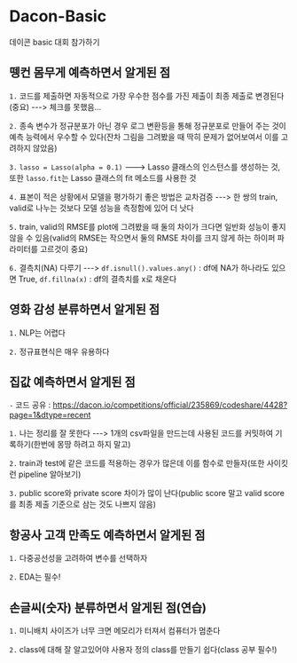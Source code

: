 # Dacon-Basic
데이콘 basic 대회 참가하기

## 뗑컨 몸무게 예측하면서 알게된 점 

`1.` 코드를 제출하면 자동적으로 가장 우수한 점수를 가진 제출이 최종 제출로 변경된다(중요) ---> 체크를 못했음...

`2.` 종속 변수가 정규분포가 아닌 경우 로그 변환등을 통해 정규분포로 만들어 주는 것이 예측 능력에서 우수할 수 있다(잔차 그림을 그려봤을 때 딱히 문제가 없어보여서 이를 고려하지 않았음)

`3.` `lasso = Lasso(alpha = 0.1)` ---> Lasso 클래스의 인스턴스를 생성하는 것, 또한 `lasso.fit`는 Lasso 클래스의 fit 메소드를 사용한 것

`4.` 표본이 적은 상황에서 모델을 평가하기 좋은 방법은 교차검증 ---> 한 쌍의 train, valid로 나누는 것보다 모델 성능을 측정함에 있어 더 낫다

`5.` train, valid의 RMSE를 plot에 그려봤을 때 둘의 차이가 크다면 일반화 성능이 좋지 않을 수 있음(valid의 RMSE는 작으면서 둘의 RMSE 차이를 크지 않게 하는 하이퍼 파라미터를 고르것이 중요)

`6.` 결측치(NA) 다루기 ---> `df.isnull().values.any()` : df에 NA가 하나라도 있으면 True, `df.fillna(x)` : df의 결측치를 x로 채운다

## 영화 감성 분류하면서 알게된 점 

`1.` NLP는 어렵다

`2.` 정규표현식은 매우 유용하다

## 집값 예측하면서 알게된 점 

`-` 코드 공유 : https://dacon.io/competitions/official/235869/codeshare/4428?page=1&dtype=recent

`1.` 나는 정리를 잘 못한다 ---> 1개의 csv파일을 만드는데 사용된 코드를 커밋하여 기록하기(한번에 몽땅 하려고 하지 말고)

`2.` train과 test에 같은 코드를 적용하는 경우가 많은데 이를 함수로 만들자(또한 사이킷런 pipeline 알아보기)

`3.` public score와 private score 차이가 많이 난다(public score 말고 valid score를 최종 제출 기준으로 삼는 것도 나쁘지 않음)  

## 항공사 고객 만족도 예측하면서 알게된 점

`1.` 다중공선성을 고려하여 변수를 선택하자

`2.` EDA는 필수!

## 손글씨(숫자) 분류하면서 알게된 점(연습)

`1.` 미니배치 사이즈가 너무 크면 메모리가 터져서 컴퓨터가 멈춘다

`2.` class에 대해 잘 알고있어야 사용자 정의 class를 만들기 쉽다(class 공부 필수!)
